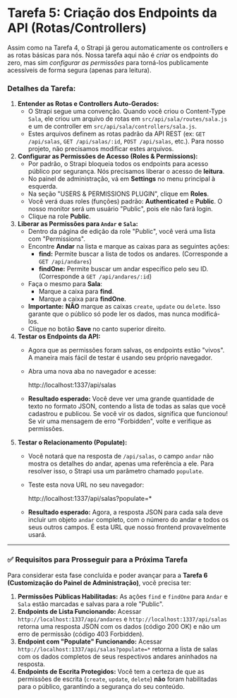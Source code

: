 # Tarefa 5: Criação dos Endpoints da API (Rotas/Controllers)

Assim como na Tarefa 4, o Strapi já gerou automaticamente os controllers e as rotas básicas para nós. Nossa tarefa aqui não é *criar* os endpoints do zero, mas sim *configurar as permissões* para torná-los publicamente acessíveis de forma segura (apenas para leitura).

### **Detalhes da Tarefa:**

1. **Entender as Rotas e Controllers Auto-Gerados:**
    - O Strapi segue uma convenção. Quando você criou o Content-Type `Sala`, ele criou um arquivo de rotas em `src/api/sala/routes/sala.js` e um de controller em `src/api/sala/controllers/sala.js`.
    - Estes arquivos definem as rotas padrão da API REST (ex: `GET /api/salas`, `GET /api/salas/:id`, `POST /api/salas`, etc.). Para nosso projeto, não precisamos modificar estes arquivos.
2. **Configurar as Permissões de Acesso (Roles & Permissions):**
    - Por padrão, o Strapi bloqueia todos os endpoints para acesso público por segurança. Nós precisamos liberar o acesso de **leitura**.
    - No painel de administração, vá em **Settings** no menu principal à esquerda.
    - Na seção "USERS & PERMISSIONS PLUGIN", clique em **Roles**.
    - Você verá duas roles (funções) padrão: **Authenticated** e **Public**. O nosso monitor será um usuário "Public", pois ele não fará login.
    - Clique na role **Public**.
3. **Liberar as Permissões para `Andar` e `Sala`:**
    - Dentro da página de edição da role "Public", você verá uma lista com "Permissions".
    - Encontre **Andar** na lista e marque as caixas para as seguintes ações:
        - **find:** Permite buscar a lista de todos os andares. (Corresponde a `GET /api/andares`)
        - **findOne:** Permite buscar um andar específico pelo seu ID. (Corresponde a `GET /api/andares/:id`)
    - Faça o mesmo para **Sala**:
        - Marque a caixa para **find**.
        - Marque a caixa para **findOne**.
    - **Importante:** **NÃO** marque as caixas `create`, `update` ou `delete`. Isso garante que o público só pode ler os dados, mas nunca modificá-los.
    - Clique no botão **Save** no canto superior direito.
4. **Testar os Endpoints da API:**
    - Agora que as permissões foram salvas, os endpoints estão "vivos". A maneira mais fácil de testar é usando seu próprio navegador.
    - Abra uma nova aba no navegador e acesse:
        
        http://localhost:1337/api/salas
        
    - **Resultado esperado:** Você deve ver uma grande quantidade de texto no formato JSON, contendo a lista de todas as salas que você cadastrou e publicou. Se você vir os dados, significa que funcionou! Se vir uma mensagem de erro "Forbidden", volte e verifique as permissões.
5. **Testar o Relacionamento (Populate):**
    - Você notará que na resposta de `/api/salas`, o campo `andar` não mostra os detalhes do andar, apenas uma referência a ele. Para resolver isso, o Strapi usa um parâmetro chamado `populate`.
    - Teste esta nova URL no seu navegador:
        
        http://localhost:1337/api/salas?populate=*
        
    - **Resultado esperado:** Agora, a resposta JSON para cada sala deve incluir um objeto `andar` completo, com o número do andar e todos os seus outros campos. É esta URL que nosso frontend provavelmente usará.

---

### ✅ Requisitos para Prosseguir para a Próxima Tarefa

Para considerar esta fase concluída e poder avançar para a **Tarefa 6 (Customização do Painel de Administração)**, você precisa ter:

1. **Permissões Públicas Habilitadas:** As ações `find` e `findOne` para `Andar` e `Sala` estão marcadas e salvas para a role "Public".
2. **Endpoints de Lista Funcionando:** Acessar `http://localhost:1337/api/andares` e `http://localhost:1337/api/salas` retorna uma resposta JSON com os dados (código 200 OK) e não um erro de permissão (código 403 Forbidden).
3. **Endpoint com "Populate" Funcionando:** Acessar `http://localhost:1337/api/salas?populate=*` retorna a lista de salas com os dados completos de seus respectivos andares aninhados na resposta.
4. **Endpoints de Escrita Protegidos:** Você tem a certeza de que as permissões de escrita (`create`, `update`, `delete`) **não** foram habilitadas para o público, garantindo a segurança do seu conteúdo.